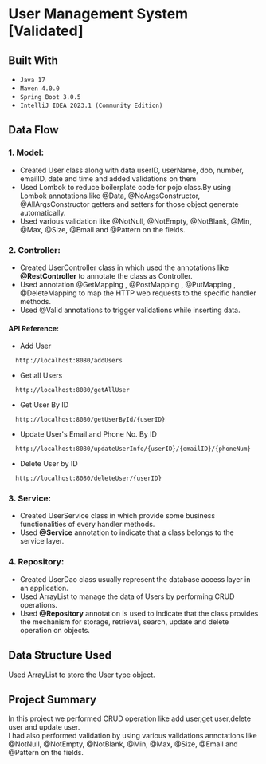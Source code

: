 # User Management System [Validated]

## Built With
* `Java 17`
* `Maven 4.0.0`
* `Spring Boot 3.0.5`
*  `IntelliJ IDEA 2023.1 (Community Edition)`


## Data Flow

### 1. Model:
* Created User class along with data userID, userName, dob, number, emailID, date and time and added validations on them
* Used Lombok to reduce boilerplate code for pojo class.By using Lombok annotations like @Data, @NoArgsConstructor, @AllArgsConstructor getters and setters for those object generate automatically.
* Used various validation like @NotNull, @NotEmpty, @NotBlank, @Min, @Max, @Size, @Email and @Pattern on the fields.

### 2. Controller:
* Created UserController class in which used the annotations like **@RestController** to annotate the class as Controller.
* Used annotation @GetMapping , @PostMapping , @PutMapping , @DeleteMapping to map the HTTP web requests to the specific handler methods.
* Used @Valid annotations to trigger validations while inserting data.

#### API Reference:

* Add User
```http
  http://localhost:8080/addUsers
```

* Get all Users
```http
  http://localhost:8080/getAllUser
```

* Get User By ID
```http
  http://localhost:8080/getUserById/{userID}
```

* Update User's Email and Phone No. By ID
```http
  http://localhost:8080/updateUserInfo/{userID}/{emailID}/{phoneNum}
```

* Delete User by ID
```http
  http://localhost:8080/deleteUser/{userID}
```



### 3. Service:
* Created UserService class in which provide some business functionalities of every handler methods.
* Used **@Service** annotation to indicate that a class belongs to the service layer.

### 4. Repository:
* Created UserDao class usually represent the database access layer in an application.
* Used ArrayList to manage the data of Users by performing CRUD operations.
* Used **@Repository** annotation is used to indicate that the class provides the mechanism for storage, retrieval, search, update and delete operation on objects.

## Data Structure Used
Used ArrayList to store the User type object.


## Project Summary
In this project we performed CRUD operation like add user,get user,delete user and update user.<br>
I had also performed validation by using various validations annotations like @NotNull, @NotEmpty, @NotBlank, @Min, @Max, @Size, @Email and @Pattern on the fields.

